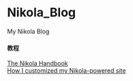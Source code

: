 # Nikola_Blog
My Nikola Blog
#### 教程
[The Nikola Handbook](https://getnikola.com/handbook.html#)    
[How I customized my Nikola-powered site](http://louistiao.me/posts/how-i-customized-my-nikola-powered-site/)
